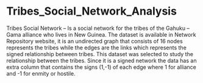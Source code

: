 # Tribes_Social_Network_Analysis
Tribes Social Network – Is a social network for the tribes of the Gahuku – Gama alliance who lives in New Guinea. The dataset is available in Network Repository website, it is an undirected graph that consists of 16 nodes represents the tribes while the edges are the links which represents the signed relationship between tribes. This dataset was selected to study the relationship between the tribes. Since it is a signed network the data has an extra column that contains the signs (1,-1) of each edge where 1 for alliance and -1 for enmity or hostile.
